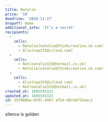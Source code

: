 ```yaml
---
title: Natalie
price: '10'
deadline: '2020-11-27'
dropoff: Home
additional_info: 'It’s a secret'
recipients:
  -
    cells:
      - Natalie(natalie@thinkcreative.uk.com)
      - Alie(nap333@icloud.com)
  -
    cells:
      - Nat(natalie333@hotmail.co.uk)
      - Natalie(natalie@thinkcreative.uk.com)
  -
    cells:
      - Alie(nap333@icloud.com)
      - Nat(natalie333@hotmail.co.uk)
created_at: 1605545321
updated_at: 1605545321
id: 555888ba-0f81-4907-af54-d07a6f53aec2
---
```

silence is golden